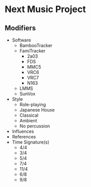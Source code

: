 # Next Music Project

## Modifiers
- Software
    - BambooTracker
    - FamiTracker
        - 2a03
        - FDS
        - MMC5
        - VRC6
        - VRC7
        - N163
    - LMMS
    - SunVox
- Style
    - Role-playing
    - Japanese House
    - Classical
    - Ambient
    - No percussion
- Influences
- References
- Time Signature(s)
    - 4/4
    - 3/4
    - 5/4
    - 7/4
    - 11/4
    - 6/8
    - 9/8
